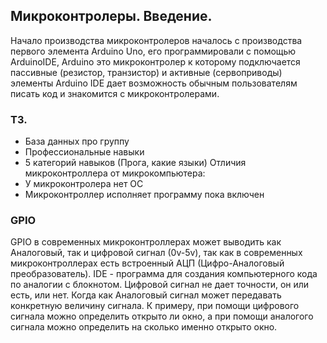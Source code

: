 ## Микроконтролеры. Введение.
Начало производства микроконтролеров началось с производства первого элемента Arduino Uno, его программировали с помощью ArduinoIDE, Arduino это микроконтролер к которому подключается пассивные (резистор, транзистор) и активные (сервоприводы) элементы
Arduino IDE дает возможность обычным пользователям писать код и знакомится с микроконтролерами.
### ТЗ.
- База данных про группу
- Профессиональные навыки
- 5 категорий навыков (Прога, какие языки)
Отличия микроконтроллера от микрокомпьютера:
- У микроконтролера нет ОС
- Микроконтроллер исполняет программу пока включен

### GPIO
GPIO в современных микроконтроллерах может выводить как Аналоговый, так и цифровой сигнал (0v-5v), так как в современных микроконтроллерах есть встроенный АЦП (Цифро-Аналоговый преобразователь). 
IDE - программа для создания компьютерного кода по аналогии с блокнотом.
Цифровой сигнал не дает точности, он или есть, или нет. Когда как Аналоговый сигнал может передавать конкретную величину сигнала.
К примеру, при помощи цифрового сигнала можно определить открыто ли окно, а при помощи аналогого сигнала можно определить на сколько именно открыто окно.
